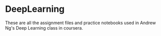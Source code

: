 # DeepLearning
These are all the assignment files and practice notebooks used in Andrew Ng's Deep Learning class in coursera.
